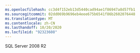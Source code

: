 ```yaml
---
ms.openlocfilehash: cc3d4f152eb13d5440cad94ae1f86947a8d57fb1
ms.sourcegitcommit: 02dd069b9696eb4eee675b6541f86b2602076448
ms.translationtype: MT
ms.contentlocale: zh-CN
ms.lasthandoff: 10/20/2020
ms.locfileid: "92323608"
---
```

SQL Server 2008 R2